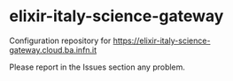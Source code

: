 elixir-italy-science-gateway
============================

Configuration repository for https://elixir-italy-science-gateway.cloud.ba.infn.it

Please report in the Issues section any problem.

